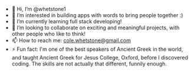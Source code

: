 - 👋 Hi, I’m @whetstone1
- 👀 I’m interested in building apps with words to bring people together :) 
- 🌱 I’m currently learning full stack developing! 
- 💞️ I’m looking to collaborate on exciting and meaningful projects, with other people who like to think! 
- 📫 How to reach me: cole.whetstone@gmail.com
- ⚡ Fun fact: I'm one of the best speakers of Ancient Greek in the world, and taught Ancient Greek for Jesus College, Oxford, before I discovered coding. The skills are not actually that different, funnily enough. 

<!---
whetstone1/whetstone1 is a ✨ special ✨ repository because its `README.md` (this file) appears on your GitHub profile.
You can click the Preview link to take a look at your changes.
--->
